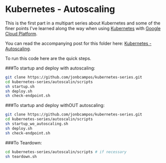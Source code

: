 # Kubernetes - Autoscaling
This is the first part in a multipart series about Kubernetes and some of the finer points 
I've learned along the way when using [Kubernetes](https://kubernetes.io/) with 
[Google Cloud Platform](https://cloud.google.com/).

You can read the accompanying post for this folder here: 
[Kubernetes - Autoscaling](https://medium.com/@jonbcampos/).

To run this code here are the quick steps.

###To startup and deploy with autoscaling:
```bash
git clone https://github.com/jonbcampos/kubernetes-series.git
cd kubernetes-series/autoscalin/scripts
sh startup.sh
sh deploy.sh
sh check-endpoint.sh
```

###To startup and deploy withOUT autoscaling:
```bash
git clone https://github.com/jonbcampos/kubernetes-series.git
cd kubernetes-series/autoscalin/scripts
sh startup_wo_autoscaling.sh
sh deploy.sh
sh check-endpoint.sh
```

###To Teardown:
```bash
cd kubernetes-series/autoscalin/scripts # if necessary
sh teardown.sh
```